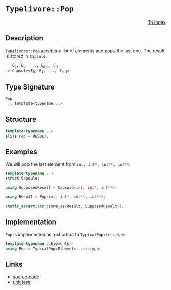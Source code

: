 <!-- Copyright 2024 Feng Mofan
SPDX-License-Identifier: Apache-2.0 -->

# `Typelivore::Pop`

<p style='text-align: right;'><a href="../../../facilities/metafunctions.md#typelivore-pop">To Index</a></p>

## Description

`Typelivore::Pop` accepts a list of elements and pops the last one. The result is stored in `Capsule`.

<pre><code>   E<sub>0</sub>, E<sub>1</sub>, ..., E<sub>n-1</sub>, E<sub>n</sub>
-> Capsule&lt;E<sub>0</sub>, E<sub>1</sub>, ..., E<sub>n-1</sub>&gt;</code></pre>

## Type Signature

```Haskell
Pop
 :: template<typename...>
```

## Structure

```C++
template<typename...>
alias Pop = RESULT;
```

## Examples

We will pop the last element from `int, int*, int**, int**`.

```C++
template<typename...>
struct Capsule;

using SupposedResult = Capsule<int, int*, int**>;

using Result = Pop<int, int*, int**, int**>;

static_assert(std::same_as<Result, SupposedResult>);
```

## Implementation

`Pop` is implemented as a shortcut to `TypicalPop<*>::type`:

```C++
template<typename...Elements>
using Pop = TypicalPop<Elements...>::type;
```

## Links

- [source code](../../../../conceptrodon/descend/typelivore/pop.hpp)
- [unit test](../../../../tests/unit/metafunctions/typelivore/pop.test.hpp)
